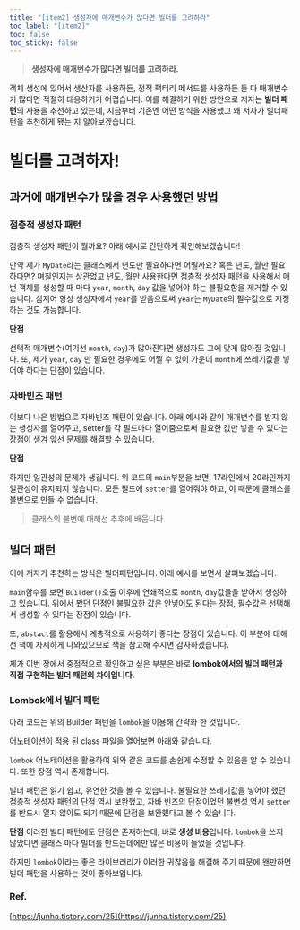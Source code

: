 ```yaml
---
title: "[item2] 생성자에 매개변수가 많다면 빌더를 고려하라"
toc_label: "[item2]"
toc: false
toc_sticky: false
---
```


> **생성자에 매개변수가 많다면 빌더를 고려하라.**

객체 생성에 있어서 생산자를 사용하든, 정적 팩터리 메서드를 사용하든 둘 다 매개변수가 많다면 적절히 대응하기가 어렵습니다. 이를 해결하기 위한 방안으로 저자는 **빌더 패턴**의 사용을 추천하고 있는데, 지금부터 기존엔 어떤 방식을 사용했고 왜 저자가 빌더패턴을 추천하게 됐는 지 알아보겠습니다.

# 빌더를 고려하자!
## 과거에 매개변수가 많을 경우 사용했던 방법
### 점층적 생성자 패턴
점층적 생성자 패턴이 뭘까요? 아래 예시로 간단하게 확인해보겠습니다!
<script src="https://gist.github.com/gusah009/0f2ae0174fde8ea94413cc16c68363ef.js"></script>

만약 제가 `MyDate`라는 클래스에서 년도만 필요하다면 어떨까요? 혹은 년도, 월만 필요하다면? 며칠인지는 상관없고 년도, 월만 사용한다면 점층적 생성자 패턴을 사용해서 매번 객체를 생성할 때 마다 `year`, `month`, `day` 값을 넣어야 하는 불필요함을 제거할 수 있습니다. 심지어 항상 생성자에서 `year`를 받음으로써 `year`는 `MyDate`의 필수값으로 지정하는 것도 가능합니다.

**단점**

선택적 매개변수(여기선 `month`, `day`)가 많아진다면 생성자도 그에 맞게 많아질 것입니다. 또, 제가 `year`, `day` 만 필요한 경우에도 어쩔 수 없이 가운데 `month`에 쓰레기값을 넣어야 하다는 단점이 있습니다.

### 자바빈즈 패턴
이보다 나은 방법으로 자바빈즈 패턴이 있습니다. 아래 예시와 같이 매개변수를 받지 않는 생성자를 열어주고, setter를 각 필드마다 열어줌으로써 필요한 값만 넣을 수 있다는 장점이 생겨 앞선 문제를 해결할 수 있습니다.
<script src="https://gist.github.com/gusah009/c81d9ec8999b973cdf4079a236535621.js"></script>

**단점**

하지만 일관성의 문제가 생깁니다. 위 코드의 `main`부분을 보면, 17라인에서 20라인까지 일관성이 유지되지 않습니다. 모든 필드에 `setter`를 열어줘야 하고, 이 때문에 클래스를 불변으로 만들 수 없습니다.
> 클래스의 불변에 대해선 추후에 배웁니다.

## 빌더 패턴
이에 저자가 추천하는 방식은 빌더패턴입니다. 아래 예시를 보면서 살펴보겠습니다.
<script src="https://gist.github.com/gusah009/0ee031d03da678ef3c6377e11dd56bec.js"></script>

`main`함수를 보면 `Builder()`호출 이후에 연쇄적으로 `month`, `day`값들을 받아서 생성하고 있습니다. 위에서 봤던 단점인 불필요한 값은 안넣어도 된다는 장점, 필수값은 선택해서 생성할 수 있다는 장점이 있습니다.

또, `abstact`를 활용해서 계층적으로 사용하기 좋다는 장점이 있습니다. 이 부분에 대해선 책에 자세하게 나와있으므로 책을 참고해 주시면 감사하겠습니다.

제가 이번 장에서 중점적으로 확인하고 싶은 부분은 바로 **lombok에서의 빌더 패턴과 직접 구현하는 빌더 패턴의 차이입니다.**

### Lombok에서 빌더 패턴
아래 코드는 위의 Builder 패턴을 `lombok`을 이용해 간략화 한 것입니다.
<script src="https://gist.github.com/gusah009/1fb538274997e86cf0b03fbbfb3ef42e.js"></script>

어노테이션이 적용 된 class 파일을 열어보면 아래와 같습니다.
<script src="https://gist.github.com/gusah009/2817bac9d6de05b6f7aebcefc6a77903.js"></script>

`lombok` 어노테이션을 활용하여 위와 같은 코드를 손쉽게 수정할 수 있음을 알 수 있습니다. 또한 장점 역시 존재합니다.

빌더 패턴은 읽기 쉽고, 유연한 것을 볼 수 있습니다. 불필요한 쓰레기값을 넣어야 했던 점층적 생성자 패턴의 단점 역시 보완했고, 자바 빈즈의 단점이었던 불변성 역시 `setter`를 반드시 열지 않아도 되기 때문에 단점을 보완했다고 볼 수 있습니다.

**단점**
이러한 빌더 패턴에도 단점은 존재하는데, 바로 **생성 비용**입니다. `lombok`을 쓰지 않았다면 클래스 마다 빌더를 만드는데에만 많은 비용이 들었을 것입니다. 

하지만 `lombok`이라는 좋은 라이브러리가 이러한 귀찮음을 해결해 주기 때문에 왠만하면 빌더 패턴을 사용하는 것이 좋아보입니다.

### Ref.
[https://junha.tistory.com/25](https://junha.tistory.com/25)